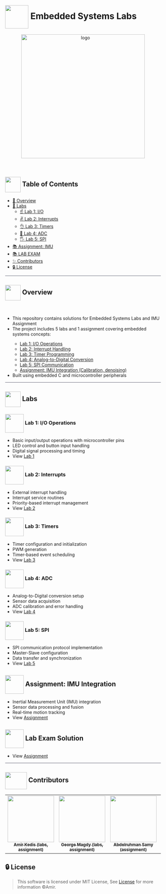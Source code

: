 <div align= >

# <img align=center width=75px height=75px src="https://media1.giphy.com/media/v1.Y2lkPTc5MGI3NjExNHRhNmlibzNnN3JlaXMwODNncGF3b3ZocmoweHhjNWhkODdsdW9jNiZlcD12MV9pbnRlcm5hbF9naWZfYnlfaWQmY3Q9cw/8Lq2QCUhC4ZN2O2S7f/giphy.gif"> Embedded Systems Labs
</div>
<div align="center">
   <img align="center" height=400px src="https://media3.giphy.com/media/v1.Y2lkPTc5MGI3NjExajZzY2s3d2FpczVvdDJsdWM3bmswaWJod3N3NTdmaW9lbmhtMm5xbCZlcD12MV9pbnRlcm5hbF9naWZfYnlfaWQmY3Q9Zw/jKYQYm26ViwB3ZFmwu/giphy.gif" alt="logo">

</div>

<p align="center"> 
    <br> 
</p>

## <img align= "center" width=50px src="https://media4.giphy.com/media/xN3IbsXsm1pOtGOkx2/giphy.gif?cid=ecf05e47lnbd6mvq1joc1wjqtdh7aonlxeiin9t26d7qgrh1&ep=v1_stickers_search&rid=giphy.gif&ct=s"> Table of Contents

- <a href ="#about"> 📙 Overview</a>
- <a href ="#labs"> 📝 Labs</a>
  - <a href ="#lab1"> ☝️ Lab 1: I/O</a>
  - <a href ="#lab2"> ✌️ Lab 2: Interrupts</a>
  - <a href ="#lab3"> 👌 Lab 3: Timers</a>
  - <a href ="#lab4"> 🖖 Lab 4: ADC</a>
  - <a href ="#lab5"> 🖐️ Lab 5: SPI</a>
- <a href ="#assignment"> 📚 Assignment: IMU</a>
- <a href ="#lab-exam"> 📚 LAB EXAM</a>
- <a href ="#contributors"> ✨ Contributors</a>
- <a href ="#license"> 🔒 License</a>
<hr style="background-color: #4b4c60"></hr>

 <a id = "about"></a>

## <img align="center"  height =50px src="https://user-images.githubusercontent.com/71986226/154076110-1233d7a8-92c2-4d79-82c1-30e278aa518a.gif"> Overview
<br>
<ul> 
<li>This repository contains solutions for Embedded Systems Labs and IMU Assignment</li>
<li>The project includes 5 labs and 1 assignment covering embedded systems concepts:</li>
<ul>
<li><a href="#lab1">Lab 1: I/O Operations</a></li>
<li><a href="#lab2">Lab 2: Interrupt Handling</a></li>
<li><a href="#lab3">Lab 3: Timer Programming</a></li>
<li><a href="#lab4">Lab 4: Analog-to-Digital Conversion</a></li>
<li><a href="#lab5">Lab 5: SPI Communication</a></li>
<li><a href="#assignment">Assignment: IMU Integration (Calibration, denoising)</a></li>
</ul>
<li>Built using embedded C and microcontroller peripherals</li>
</ul>
<hr style="background-color: #4b4c60"></hr>

<a id="labs"></a>

## <img align= "center" width=50px src="https://media4.giphy.com/media/xN3IbsXsm1pOtGOkx2/giphy.gif?cid=ecf05e47lnbd6mvq1joc1wjqtdh7aonlxeiin9t26d7qgrh1&ep=v1_stickers_search&rid=giphy.gif&ct=s"> Labs 

<a id="lab1"></a>

### <img align= "center" width=60px src="https://media0.giphy.com/media/ksNc3DpgrXoVbfm55o/giphy.gif?cid=ecf05e47xx37ikbgcba0srqvlw511mrn6z2g65a20hc3tn00&ep=v1_stickers_search&rid=giphy.gif&ct=s"> Lab 1: I/O Operations
<ul>
<li>Basic input/output operations with microcontroller pins</li>
<li>LED control and button input handling</li>
<li>Digital signal processing and timing</li>
<li>View <a href="lab1-io">Lab 1</a></li>
</ul>

<a id="lab2"></a>

### <img align= "center" width=60px src="https://media2.giphy.com/media/3o3IJrFTTV6Vf8Mfgy/giphy.gif?cid=ecf05e471k7i9700r3t25juhe42xfdkg4qzmfd6wdgoupt6v&ep=v1_stickers_search&rid=giphy.gif&ct=s"> Lab 2: Interrupts
<ul>
<li>External interrupt handling</li>
<li>Interrupt service routines</li>
<li>Priority-based interrupt management</li>
<li>View <a href="lab2-interrupt">Lab 2</a></li>
</ul>

<a id = "lab3"></a>

### <img align= "center" width=60px src="https://media1.giphy.com/media/v1.Y2lkPTc5MGI3NjExM3dxeHRrZGUzZW9kZzB2aDVjZjlqaG04OTFucm9oZDA5azBlODYxYyZlcD12MV9pbnRlcm5hbF9naWZfYnlfaWQmY3Q9cw/Lrge8fr6HFydZqahbw/giphy.gif"> Lab 3: Timers
<ul>
<li>Timer configuration and initialization</li>
<li>PWM generation</li>
<li>Timer-based event scheduling</li>
<li>View <a href="lab3-timers">Lab 3</a></li>
</ul>

<a id = "lab4"></a>

### <img align= "center" width=60px src="https://media0.giphy.com/media/v1.Y2lkPTc5MGI3NjExYmZmZ2xqbWYzeXIzaHF5bmplM2hneWU4dnI1dnlob3dwMmp0aG5wciZlcD12MV9pbnRlcm5hbF9naWZfYnlfaWQmY3Q9cw/EyT7PztEE8N4hDmHL2/giphy.gif"> Lab 4: ADC
<ul>
<li>Analog-to-Digital conversion setup</li>
<li>Sensor data acquisition</li>
<li>ADC calibration and error handling</li>
<li>View <a href="lab4-adc">Lab 4</a></li>
</ul>

<a id = "lab5"></a>

### <img align= "center" width=60px src="https://media2.giphy.com/media/v1.Y2lkPTc5MGI3NjExbnJsMGVmeHM5c2llZ3hkbHhpNDMwanJucWh0Ym9yanRwYWx0MnB5NiZlcD12MV9pbnRlcm5hbF9naWZfYnlfaWQmY3Q9cw/5Ns14GiQ0LmHYoEisH/giphy.gif"> Lab 5: SPI
<ul>
<li>SPI communication protocol implementation</li>
<li>Master-Slave configuration</li>
<li>Data transfer and synchronization</li>
<li>View <a href="lab5-spi">Lab 5</a></li>
</ul>

<a id = "assignment"></a>

## <img align= "center" width=60px src="https://media3.giphy.com/media/v1.Y2lkPTc5MGI3NjExa3NubTI5bm0xZHcwcnNsczQxeWxhMDBhc2s1M3RqZDdla3VjbmpwZSZlcD12MV9pbnRlcm5hbF9naWZfYnlfaWQmY3Q9cw/KgbZY915BD64Kx5fnb/giphy.gif"> Assignment: IMU Integration
<ul>
<li>Inertial Measurement Unit (IMU) integration</li>
<li>Sensor data processing and fusion</li>
<li>Real-time motion tracking</li>
<li>View <a href="assignment-1-imu">Assignment</a></li>
</ul>


<a id = "lab-exam"></a>
## <img align= "center" width=60px src="https://media3.giphy.com/media/v1.Y2lkPTc5MGI3NjExa3NubTI5bm0xZHcwcnNsczQxeWxhMDBhc2s1M3RqZDdla3VjbmpwZSZlcD12MV9pbnRlcm5hbF9naWZfYnlfaWQmY3Q9cw/KgbZY915BD64Kx5fnb/giphy.gif"> Lab Exam Solution
<ul>
<li>View <a href="lab-exam">Assignment</a></li>
</ul>


<hr style="background-color: #4b4c60"></hr>
<a id ="contributors"></a>

## <img  align="center" width= 70px height =55px src="https://media0.giphy.com/media/Xy702eMOiGGPzk4Zkd/giphy.gif?cid=ecf05e475vmf48k83bvzye3w2m2xl03iyem3tkuw2krpkb7k&rid=giphy.gif&ct=s"> Contributors 

<table  >
  <tr>
      <td align="center"><a href="https://github.com/amir-kedis"><img src="https://avatars.githubusercontent.com/amir-kedis?v=4" width="150px;" alt=""/><br /><sub><b>Amir Kedis (labs, assignment)</b></sub></a><br /></td>
     <td align="center"><a href="https://github.com/g-magdy"><img src="https://avatars.githubusercontent.com/g-magdy?v=4" width="150px;" alt=""/><br /><sub><b>George Magdy (labs, assignment)</b></sub></a><br /></td>
     <td align="center"><a href="https://github.com/AbdelruhmanSamy"><img src="https://avatars.githubusercontent.com/AbdelruhmanSamy?v=4" width="150px;" alt=""/><br /><sub><b>Abdelruhman Samy (assignment)</b></sub></a><br /></td>
     <td align="center"><a href="https://github.com/Abdulrahman-Mostafa10"><img src="https://avatars.githubusercontent.com/Abdulrahman-Mostafa10?v=4" width="150px;" alt=""/><br /><sub><b>Abdulrahman Mostafa(assignment)</b></sub></a><br /></td>
     <td align="center"><a href="https://github.com/akramhany"><img src="https://avatars.githubusercontent.com/akramhany?v=4" width="150px;" alt=""/><br /><sub><b>Akram Hany (assignment)</b></sub></a><br /></td>
  </tr>
</table>

## 🔒 License <a id ="license"></a>

>This software is licensed under MIT License, See [License](LICENSE) for more information ©Amir. 
